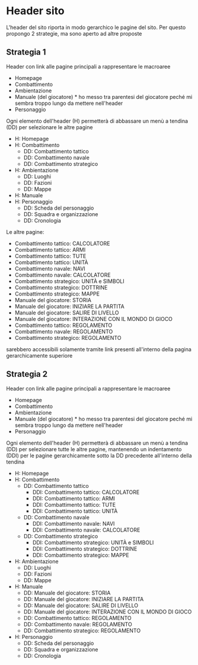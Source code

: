 # Header sito

L'header del sito riporta in modo gerarchico le pagine del sito. Per questo propongo 2 strategie, ma sono aperto ad altre proposte

## Strategia 1

Header con link alle pagine principali a rappresentare le macroaree

- Homepage
- Combattimento
- Ambientazione
- Manuale (del giocatore) * ho messo tra parentesi del giocatore peché mi sembra troppo lungo da mettere nell'header
- Personaggio

Ogni elemento dell'header (H) permetterà di abbassare un menù a tendina (DD) per selezionare le altre pagine

- H: Homepage
- H: Combattimento
  - DD: Combattimento tattico
  - DD: Combattimento navale
  - DD: Combattimento strategico
- H: Ambientazione
  - DD: Luoghi
  - DD: Fazioni
  - DD: Mappe
- H: Manuale
- H: Personaggio
  - DD: Scheda del personaggio
  - DD: Squadra e organizzazione
  - DD: Cronologia

Le altre pagine:

- Combattimento tattico: CALCOLATORE
- Combattimento tattico: ARMI
- Combattimento tattico: TUTE
- Combattimento tattico: UNITÀ
- Combattimento navale: NAVI
- Combattimento navale: CALCOLATORE
- Combattimento strategico: UNITÀ e SIMBOLI
- Combattimento strategico: DOTTRINE
- Combattimento strategico: MAPPE
- Manuale del giocatore: STORIA
- Manuale del giocatore: INIZIARE LA PARTITA
- Manuale del giocatore: SALIRE DI LIVELLO
- Manuale del giocatore: INTERAZIONE CON IL MONDO DI GIOCO
- Combattimento tattico: REGOLAMENTO
- Combattimento navale: REGOLAMENTO
- Combattimento strategico: REGOLAMENTO

sarebbero accessibili solamente tramite link presenti all'interno della pagina gerarchicamente superiore


## Strategia 2

Header con link alle pagine principali a rappresentare le macroaree

- Homepage
- Combattimento
- Ambientazione
- Manuale (del giocatore) * ho messo tra parentesi del giocatore peché mi sembra troppo lungo da mettere nell'header
- Personaggio

Ogni elemento dell'header (H) permetterà di abbassare un menù a tendina (DD) per selezionare tutte le altre pagine, mantenendo un indentamento (DDI) per le pagine gerarchicamente sotto la DD precedente all'interno della tendina

- H: Homepage
- H: Combattimento
  - DD: Combattimento tattico
    - DDI: Combattimento tattico: CALCOLATORE
    - DDI: Combattimento tattico: ARMI
    - DDI: Combattimento tattico: TUTE
    - DDI: Combattimento tattico: UNITÀ
  - DD: Combattimento navale
    - DDI: Combattimento navale: NAVI
    - DDI: Combattimento navale: CALCOLATORE
  - DD: Combattimento strategico
    - DDI: Combattimento strategico: UNITÀ e SIMBOLI
    - DDI: Combattimento strategico: DOTTRINE
    - DDI: Combattimento strategico: MAPPE
- H: Ambientazione
  - DD: Luoghi
  - DD: Fazioni
  - DD: Mappe
- H: Manuale
  - DD: Manuale del giocatore: STORIA
  - DD: Manuale del giocatore: INIZIARE LA PARTITA
  - DD: Manuale del giocatore: SALIRE DI LIVELLO
  - DD: Manuale del giocatore: INTERAZIONE CON IL MONDO DI GIOCO
  - DD: Combattimento tattico: REGOLAMENTO
  - DD: Combattimento navale: REGOLAMENTO
  - DD: Combattimento strategico: REGOLAMENTO
- H: Personaggio
  - DD: Scheda del personaggio
  - DD: Squadra e organizzazione
  - DD: Cronologia